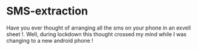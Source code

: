 # SMS-extraction
Have you ever thought of arranging all the sms on your phone in an exvell sheet !. Well, during lockdown this thought crossed my mind while I was changing to a new android phone !
